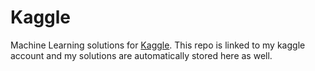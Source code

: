 # Kaggle
Machine Learning solutions for [Kaggle](https://www.kaggle.com). This repo is linked to my kaggle account and my solutions are automatically stored here as well.
